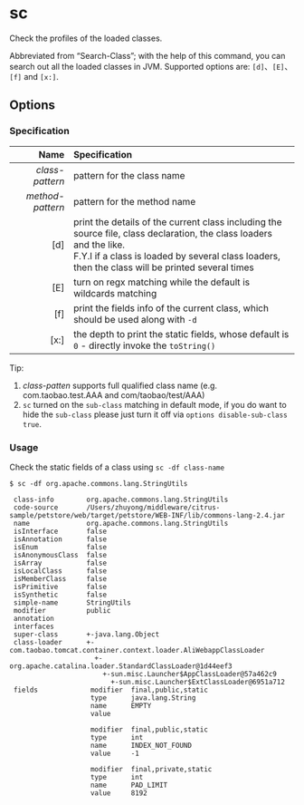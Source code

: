 sc
==

Check the profiles of the loaded classes.

Abbreviated from “Search-Class”; with the help of this command, you can search out all the loaded classes in JVM. Supported options are: `[d]`、`[E]`、`[f]` and `[x:]`.

Options
-------

### Specification

|Name|Specification|
|---:|:---|
|*class-pattern*|pattern for the class name|
|*method-pattern*|pattern for the method name|
|[d]|print the details of the current class including the source file, class declaration, the class loaders and the like.<br/>F.Y.I if a class is loaded by several class loaders, then the class will be printed several times|
|[E]|turn on regx matching while the default is wildcards matching|
|[f]|print the fields info of the current class, which should be used along with `-d`|
|[x:]|the depth to print the static fields, whose default is `0` - directly invoke the `toString()`|

Tip: 
1. *class-patten* supports full qualified class name (e.g. com.taobao.test.AAA and com/taobao/test/AAA) 
2. `sc` turned on the `sub-class` matching in default mode, if you do want to hide the `sub-class` please just turn it off via `options disable-sub-class true`.

### Usage

Check the static fields of a class using `sc -df class-name`

```shell
$ sc -df org.apache.commons.lang.StringUtils

 class-info        org.apache.commons.lang.StringUtils
 code-source       /Users/zhuyong/middleware/citrus-sample/petstore/web/target/petstore/WEB-INF/lib/commons-lang-2.4.jar
 name              org.apache.commons.lang.StringUtils
 isInterface       false
 isAnnotation      false
 isEnum            false
 isAnonymousClass  false
 isArray           false
 isLocalClass      false
 isMemberClass     false
 isPrimitive       false
 isSynthetic       false
 simple-name       StringUtils
 modifier          public
 annotation
 interfaces
 super-class       +-java.lang.Object
 class-loader      +-com.taobao.tomcat.container.context.loader.AliWebappClassLoader
                     +-org.apache.catalina.loader.StandardClassLoader@1d44eef3
                       +-sun.misc.Launcher$AppClassLoader@57a462c9
                         +-sun.misc.Launcher$ExtClassLoader@6951a712
 fields             modifier  final,public,static
                    type      java.lang.String
                    name      EMPTY
                    value

                    modifier  final,public,static
                    type      int
                    name      INDEX_NOT_FOUND
                    value     -1

                    modifier  final,private,static
                    type      int
                    name      PAD_LIMIT
                    value     8192
```
